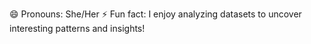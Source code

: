 

😄 Pronouns: She/Her
⚡ Fun fact: I enjoy analyzing datasets to uncover interesting patterns and insights!

<!---
ayshabincy/ayshabincy is a ✨ special ✨ repository because its `README.md` (this file) appears on your GitHub profile.
You can click the Preview link to take a look at your changes.
--->
